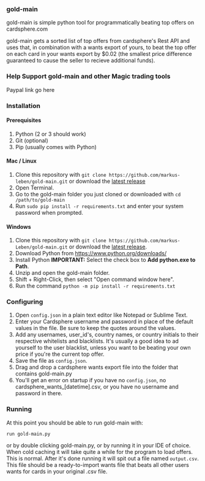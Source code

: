 ### gold-main

gold-main is simple python tool for programmatically beating top offers on cardsphere.com

gold-main gets a sorted list of top offers from cardsphere's Rest API and uses that, in combination with a wants export of yours, to beat the top offer on each card in your wants export by $0.02 (the smallest price difference guaranteed to cause the seller to recieve additional funds). 

### Help Support gold-main and other Magic trading tools

Paypal link go here

### Installation

#### Prerequisites

1. Python (2 or 3 should work)
1. Git (optional)
1. Pip (usually comes with Python)

#### Mac / Linux

1. Clone this repository with `git clone https://github.com/markus-leben/gold-main.git`
or download the [latest release](https://github.com/markus-leben/gold-main/master.zip)
1. Open Terminal.
1. Go to the gold-main folder you just cloned or downloaded with `cd /path/to/gold-main`
1. Run `sudo pip install -r requirements.txt` and enter your system password
when prompted.

#### Windows

1. Clone this repository with `git clone https://github.com/markus-Leben/gold-main.git`
or download the [latest release](https://github.com/markus-leben/good-main/master.zip).
1. Download Python from https://www.python.org/downloads/
1. Install Python **IMPORTANT:** Select the check box to **Add python.exe to Path**.
1. Unzip and open the gold-main folder.
1. Shift + Right-Click, then select "Open command window here".
1. Run the command `python -m pip install -r requirements.txt`

### Configuring

1. Open `config.json` in a plain text editor like Notepad or Sublime
Text.
1. Enter your Cardsphere username and password in place of the default values in
the file. Be sure to keep the quotes around the values.
1. Add any usernames, user_id's, country names, or country initials to their respective whitelists and blacklists. It's usually a good idea to ad yourself to the user blacklist, unless you want to be beating your own price if you're the current top offer. 
1. Save the file as `config.json`.
1. Drag and drop a cardsphere wants export file into the folder that contains gold-main.py
1. You'll get an error on startup if you have no `config.json`, no cardsphere_wants_\[datetime\].csv, or you have no username and password in there. 


### Running

At this point you should be able to run gold-main with:

`run gold-main.py`

or by double clicking gold-main.py, or by running it in your IDE of choice. When cold caching it will take quite a while for the program to load offers. This is normal. After it's done running it will spit out a file named `output.csv`. This file should be a ready-to-import wants file that beats all other users wants for cards in your original .csv file. 
